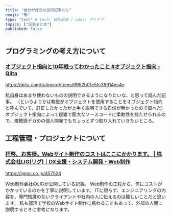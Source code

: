 ```yaml
---
title: "自分が好きな技術記事たち"
emoji: "📚"
type: "tech" # tech: 技術記事 / idea: アイデア
topics: ["記事まとめ"]
published: false
---
```

## プログラミングの考え方について
### [オブジェクト指向と10年戦ってわかったこと \#オブジェクト指向 \- Qiita](https://qiita.com/tutinoco/items/6952b01e5fc38914ec4e)

https://qiita.com/tutinoco/items/6952b01e5fc38914ec4e

私自身はあまり使わないものの説明できるようになりたいな、と思って読んだ記事。
（というよりかは教授がオブジェクトを使用することをオブジェクト指向と呼んでいて、訂正したかったが上手く説明できる自信が無かったので調べた）
オブジェクト指向によって複雑で膨大なソースコードに柔軟性を持たせられるので、規模感デカめの個人開発でもちょっとずつ取り入れていきたいところ。

## 工程管理・プロジェクトについて
### [拝啓、お客様。Webサイト制作のコストはここにかかります。 \| 株式会社LIG\(リグ\)｜DX支援・システム開発・Web制作](https://liginc.co.jp/457524)

https://liginc.co.jp/457524

Web制作会社のLIGが公開している記事。
Web制作の工程から、何にコストがかかっているのかを丁寧に説明しています。
ITに限らず、エンジニアリングの内容を、専門知識のないクライアントや社内の人に伝えるのは難しいことだと思います。
私も部活で学校のWebサイト制作に携わることもあって、外部の人間に説明するときに参考になります。
